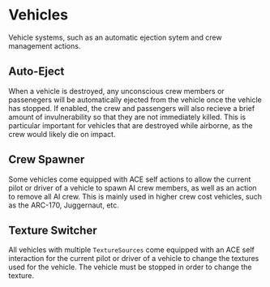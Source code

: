 # Vehicles
Vehicle systems, such as an automatic ejection sytem and crew management actions.

## Auto-Eject
When a vehicle is destroyed, any unconscious crew members or passenegers will be automatically ejected from the vehicle once the vehicle has stopped. If enabled, the crew and passengers will also recieve a brief amount of invulnerability so that they are not immediately killed. This is particular important for vehicles that are destroyed while airborne, as the crew would likely die on impact.

## Crew Spawner
Some vehicles come equipped with ACE self actions to allow the current pilot or driver of a vehicle to spawn AI crew members, as well as an action to remove all AI crew. This is mainly used in higher crew cost vehicles, such as the ARC-170, Juggernaut, etc.

## Texture Switcher
All vehicles with multiple `TextureSources` come equipped with an ACE self interaction for the current pilot or driver of a vehicle to change the textures used for the vehicle. The vehicle must be stopped in order to change the texture.